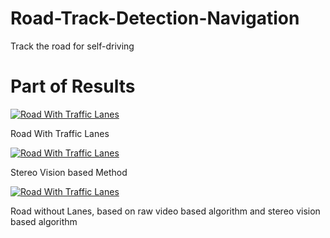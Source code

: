 # Road-Track-Detection-Navigation
Track the road for self-driving

# Part of Results
[![Road With Traffic Lanes](https://img.youtube.com/vi/IhNhg2Se_Ro/0.jpg)](https://www.youtube.com/watch?v=IhNhg2Se_Ro)

Road With Traffic Lanes

[![Road With Traffic Lanes](https://img.youtube.com/vi/PJayGtCek00/0.jpg)](https://www.youtube.com/watch?v=PJayGtCek00)

Stereo Vision based Method

[![Road With Traffic Lanes](https://img.youtube.com/vi/0gJk9MiPh38/0.jpg)](https://www.youtube.com/watch?v=0gJk9MiPh38)

Road without Lanes, based on raw video based algorithm and stereo vision based algorithm

